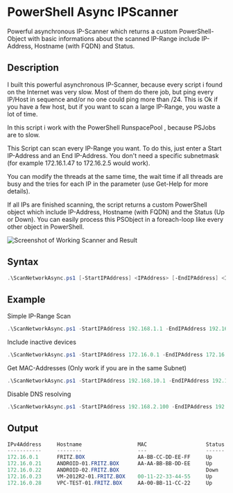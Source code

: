 # PowerShell Async IPScanner

Powerful asynchronous IP-Scanner which returns a custom PowerShell-Object with basic informations about the scanned IP-Range include IP-Address, Hostname (with FQDN) and Status.

## Description

I built this powerful asynchronous IP-Scanner, because every script i found on the Internet was very slow. Most of them do there job, but ping every IP/Host in sequence and/or no one could ping more than /24. This is Ok if you have a few host, but if you want to scan a large IP-Range, you waste a lot of time.

In this script i work with the PowerShell RunspacePool , because PSJobs are to slow. 

This Script can scan every IP-Range you want. To do this, just enter a Start IP-Address and an End IP-Address. You don't need a specific subnetmask (for example 172.16.1.47 to 172.16.2.5 would work).

You can modify the threads at the same time, the wait time if all threads are busy and the tries for each IP in the parameter (use Get-Help for more details).
  
If all IPs are finished scanning, the script returns a custom PowerShell object which include IP-Address, Hostname (with FQDN) and the Status (Up or Down). You can easily process this PSObject in a foreach-loop like every other object in PowerShell.

![Screenshot of Working Scanner and Result](https://github.com/BornToBeRoot/PowerShell_Async-IPScanner/blob/master/Screenshots/Working_and_Result.png?raw=true)

## Syntax

```powershell
.\ScanNetworkAsync.ps1 [-StartIPAddress] <IPAddress> [-EndIPAddress] <IPAddress> [[-Threads] <Int32>] [[-Tries] <Int32>] [[-IncludeInactive]] [[-ResolveDNS]] [[-GetMAC]] [<CommonParameters>] 
```

## Example

Simple IP-Range Scan
```powershell
.\ScanNetworkAsync.ps1 -StartIPAddress 192.168.1.1 -EndIPAddress 192.168.1.200 
```

Include inactive devices
```powershell 
.\ScanNetworkAsync.ps1 -StartIPAddress 172.16.0.1 -EndIPAddress 172.16.1.254 -IncludeInactive
```

Get MAC-Addresses (Only work if you are in the same Subnet)
```powershell
.\ScanNetworkAsync.ps1 -StartIPAddress 192.168.10.1 -EndIPAddress 192.168.10.25 -GetMAC
```

Disable DNS resolving
```powershell
.\ScanNetworkAsync.ps1 -StartIPAddress 192.168.2.100 -EndIPAddress 192.168.2.254 -ResolveDNS:$false
```

## Output

```powershell
IPv4Address     Hostname                  MAC                   Status
-----------     --------                  ---                   ------
172.16.0.1      FRITZ.BOX                 AA-BB-CC-DD-EE-FF     Up
172.16.0.21     ANDROID-01.FRITZ.BOX      AA-AA-BB-BB-DD-EE     Up
172.16.0.22     ANDROID-02.FRITZ.BOX                            Down
172.16.0.23     VM-2012R2-01.FRITZ.BOX    00-11-22-33-44-55     Up
172.16.0.28     VPC-TEST-01.FRITZ.BOX     AA-00-BB-11-CC-22     Up
 ```